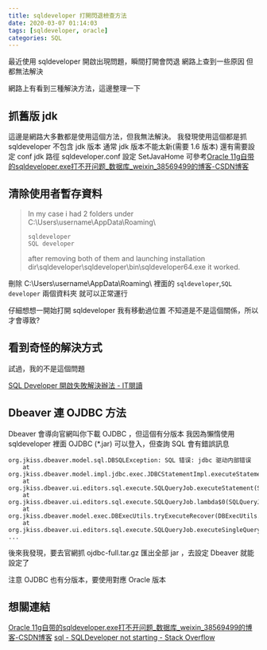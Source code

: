 ```yaml
---
title: sqldeveloper 打開閃退檢查方法
date: 2020-03-07 01:14:03
tags: [sqldeveloper, oracle]
categories: SQL
---
```


最近使用 sqldeveloper 開啟出現問題，瞬間打開會閃退
網路上查到一些原因
但都無法解決

<!--more-->

網路上有看到三種解決方法，這邊整理一下

## 抓舊版 jdk

這邊是網路大多數都是使用這個方法，但我無法解決。
我發現使用這個都是抓 sqldeveloper 不包含 jdk 版本
通常 jdk 版本不能太新(需要 1.6 版本)
還有需要設定 conf jdk 路徑
sqldeveloper.conf 設定 SetJavaHome
可參考[Oracle 11g自带的sqldeveloper.exe打不开问题_数据库_weixin_38569499的博客-CSDN博客](https://blog.csdn.net/weixin_38569499/article/details/80316277)

## 清除使用者暫存資料 


> In my case i had 2 folders under C:\Users\username\AppData\Roaming\
> 
>     sqldeveloper
>     SQL developer
> 
> after removing both of them and launching installation dir\sqldeveloper\sqldeveloper\bin\sqldeveloper64.exe it worked.


刪除 C:\Users\username\AppData\Roaming\ 裡面的 `sqldeveloper`,`SQL developer` 兩個資料夾
就可以正常運行

仔細想想一開始打開 sqldeveloper 我有移動過位置
不知道是不是這個關係，所以才會導致?

## 看到奇怪的解決方式

試過，我的不是這個問題

[SQL Developer 開啟失敗解決辦法 - IT閱讀](https://www.itread01.com/content/1544637086.html)

## Dbeaver 連 OJDBC 方法

Dbeaver 會導向官網叫你下載 OJDBC ，但這個有分版本
我因為懶惰使用 sqldeveloper 裡面 OJDBC (*.jar)
可以登入，但查詢 SQL 會有錯誤訊息

```
org.jkiss.dbeaver.model.sql.DBSQLException: SQL 错误: jdbc 驱动内部错误
	at org.jkiss.dbeaver.model.impl.jdbc.exec.JDBCStatementImpl.executeStatement(JDBCStatementImpl.java:134)
	at org.jkiss.dbeaver.ui.editors.sql.execute.SQLQueryJob.executeStatement(SQLQueryJob.java:486)
	at org.jkiss.dbeaver.ui.editors.sql.execute.SQLQueryJob.lambda$0(SQLQueryJob.java:424)
	at org.jkiss.dbeaver.model.exec.DBExecUtils.tryExecuteRecover(DBExecUtils.java:159)
	at org.jkiss.dbeaver.ui.editors.sql.execute.SQLQueryJob.executeSingleQuery(SQLQueryJob.java:416)
...
```

後來我發現，要去官網抓 ojdbc-full.tar.gz
匯出全部 jar ，去設定 Dbeaver 就能設定了

注意 OJDBC 也有分版本，要使用對應 Oracle 版本


## 想關連結

[Oracle 11g自带的sqldeveloper.exe打不开问题_数据库_weixin_38569499的博客-CSDN博客](https://blog.csdn.net/weixin_38569499/article/details/80316277)
[sql - SQLDeveloper not starting - Stack Overflow](https://stackoverflow.com/questions/22810318/sqldeveloper-not-starting)